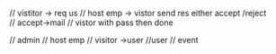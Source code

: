 // vistitor  -> req us 
// host emp -> vistor send res either accept /reject  
// accept->mail 
// vistor with pass then done

// admin 
// host emp
// visitor ->user
//user
// event